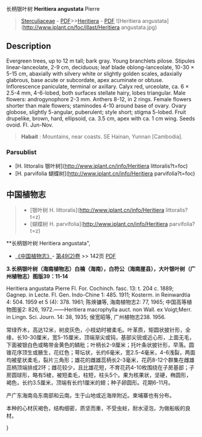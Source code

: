 长柄银叶树 **Heritiera angustata** Pierre

> [Sterculiaceae](http://www.iplant.cn/info/Sterculiaceae?t=foc) - [PDF](http://www.iplant.cn/foc/pdf/Sterculiaceae.pdf)>>[Heritiera](http://www.iplant.cn/info/Heritiera?t=foc) - [PDF](http://www.iplant.cn/foc/pdf/Heritiera.pdf)
![Heritiera angustata](http://www.iplant.cn/foc/illast/Heritiera angustata.jpg)

## Description

Evergreen trees, up to 12 m tall; bark gray. Young branchlets pilose. Stipules linear-lanceolate, 2-9 cm, deciduous; leaf blade oblong-lanceolate, 10-30 × 5-15 cm, abaxially with silvery white or slightly golden scales, adaxially glabrous, base acute or subcordate, apex acuminate or obtuse. Inflorescence paniculate, terminal or axillary. Calyx red, urceolate, ca. 6 × 2.5-4 mm, 4-6-lobed, both surfaces stellate hairy, lobes triangular. Male flowers: androgynophore 2-3 mm. Anthers 8-12, in 2 rings. Female flowers shorter than male flowers; staminodes 4-10 around base of ovary. Ovary globose, slightly 5-angular, puberulent; style short; stigma 5-lobed. Fruit drupelike, brown, hard, ellipsoid, ca. 3.5 cm, apex with ca. 1 cm wing. Seeds ovoid. Fl. Jun-Nov.

> **Habait** : 
> Mountains, near coasts. SE Hainan, Yunnan [Cambodia].

### Parsublist

* [H.  littoralis  银叶树](http://www.iplant.cn/info/Heritiera littoralis?t=foc)
* [H.  parvifolia  蝴蝶树](http://www.iplant.cn/info/Heritiera parvifolia?t=foc)

## 中国植物志

> * [银叶树  H.  littoralis](http://www.iplant.cn/info/Heritiera littoralis?t=z)
> * [蝴蝶树  H.  parvifolia](http://www.iplant.cn/info/Heritiera parvifolia?t=z)

**长柄银叶树 Heritiera angustata",

* [《中国植物志》](http://www.iplant.cn/frps)- [第49(2)卷](http://www.iplant.cn/frps/vol/49(2)) >> 142页 [PDF](http://www.iplant.cn/frps/pdf/49(2)/142.PDF)

**3.长柄银叶树（海南植物志）白楠（海南），白符公（海南崖县），大叶银叶树（广州植物志）图版39：11-14**

Heritiera angustata Pierre Fl. For. Cochinch. fasc. 13: t. 204 c. 1889; Gagnep. in Lecte. Fl. Gen. Indo-Chine 1: 485. 1911; Kosterm. in Reinwardtia 4: 504. 1959 et 5 (4): 378. 1961; 陈焕镛等, 海南植物志2: 77, 1965; 中国高等植物图鉴2: 826, 1972.——Heritiera macrophylla auct. non Wall. ex Voigt;Merr. in Lingn. Sci. Journ. 14: 38, 1935; 侯宽昭等, 广州植物志238. 1956.

常绿乔木，高达12米，树皮灰色，小枝幼时被柔毛。叶革质，矩圆状披针形，全缘，长10-30厘米，宽5-15厘米，顶端渐尖或钝，基部尖锐或近心形，上面无毛，下面被银白色或略带金黄色的鳞秕；叶柄长2-9厘米；托叶条状披针形，早落。圆锥花序顶生或腋生，花红色；萼坛状，长约6毫米，宽2.5-4毫米，4-6浅裂，两面均被星状柔毛，裂片三角形；雄花的雌雄蕊柄长2-3毫米，花药8-12个群集在雌雄蕊柄顶端排成2环；雌花较少，且比雄花短，不育花药4-10枚围绕在子房基部；子房圆球形，略有5棱，被短柔毛，柱短，柱头5个。果为核果状，坚硬，椭圆形，褐色，长约3.5厘米，顶端有长约1厘米的翅；种子卵圆形。花期6-11月。

产广东海南岛东南部和云南。生于山地或近海岸附近。柬埔寨也有分布。

本种的心材灰褐色，结构细密，质坚而重，不受虫蛀，耐水浸泡，为做船板的良材。

}